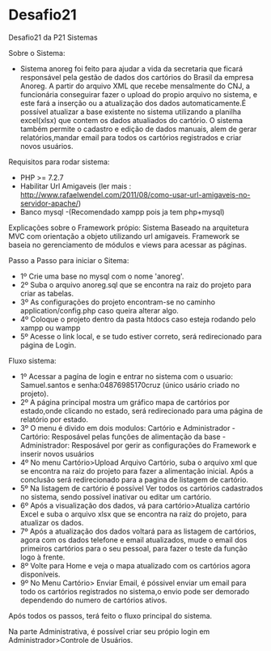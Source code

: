 # Desafio21
Desafio21 da P21 Sistemas

Sobre o Sistema:
- Sistema anoreg foi feito para ajudar a vida da secretaria que ficará responsável pela gestão de dados dos cartórios do Brasil da empresa Anoreg.
A partir do arquivo XML que recebe mensalmente do CNJ, a funcionária conseguirar fazer o upload do propio arquivo no sistema, e este fará a inserção ou a atualização dos dados automaticamente.É possível atualizar a base existente no sistema utilizando a planilha excel(xlsx) que contem os dados atualiados do cartório. O sistema também permite o cadastro e edição de dados manuais, alem de gerar relatórios,mandar email para todos os cartórios registrados e criar novos usuários.

Requisitos para rodar sistema:
- PHP >= 7.2.7 
- Habilitar Url Amigaveis (ler mais : http://www.rafaelwendel.com/2011/08/como-usar-url-amigaveis-no-servidor-apache/)
- Banco mysql
-(Recomendado xampp pois ja tem php+mysql)

Explicações sobre o Framework própio:
Sistema Baseado na arquitetura MVC com orientação a objeto utilizando url amigaveis. Framework se baseia no gerenciamento de módulos e views para acessar as páginas.

Passo a Passo para iniciar o Sitema:
- 1º Crie uma base no mysql com o nome 'anoreg'.
- 2º Suba o arquivo anoreg.sql que se encontra na raiz do projeto para criar as tabelas.
- 3º As configurações do projeto encontram-se no caminho application/config.php caso queira alterar algo.
- 4º Coloque o projeto dentro da pasta htdocs caso esteja rodando pelo xampp ou wampp
- 5º Acesse o link local, e se tudo estiver correto, será redirecionado para página de Login.

Fluxo sistema:
- 1º Acessar a pagína de login e entrar no sistema com o usuario: Samuel.santos e senha:04876985170cruz (único usário criado no projeto).
- 2º A página principal mostra um gráfico mapa de cartórios por estado,onde clicando no estado, será redirecionado para uma página de relatório por estado.
- 3º O menu é divido em dois modulos: Cartório e Administrador
-Cartório: Resposável pelas funções de alimentação da base
-Administrador: Resposável por gerir as configurações do Framework e inserir novos usuários
- 4º No menu Cartório>Upload Arquivo Cartório, suba o arquivo xml que se encontra na raiz do projeto para fazer a alimentação inicial. Após a conclusão será redirecionado para a pagina de listagem de cartório.
- 5º Na listagem de cartório é possível Ver todos os cartórios cadastrados no sistema, sendo possível inativar ou editar um cartório.
- 6º Após a visualização dos dados, vá para cartório>Atualiza cartório Excel e suba o arquivo xlsx que se encontra na raiz do projeto, para atualizar os dados.
- 7º Após a atualização dos dados voltará para as listagem de cartórios, agora com os dados telefone e email atualizados, mude o email dos primeiros cartórios para o seu pessoal, para fazer o teste da função logo à frente.
- 8º Volte para Home e veja o mapa atualizado com os cartórios agora disponíveis.
- 9º No Menu Cartório> Enviar Email, é póssivel enviar um email para todo os cartórios registrados no sistema,o envio pode ser demorado dependendo do numero de cartórios ativos.

Após todos os passos, terá feito o fluxo principal do sistema.

Na parte Administrativa, é possível criar seu própio login em Administrador>Controle de Usuários.



